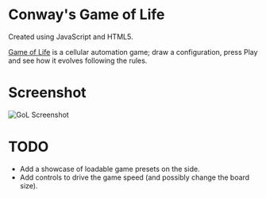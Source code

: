 # Conway's Game of Life

Created using JavaScript and HTML5.

[Game of Life](https://en.wikipedia.org/wiki/Conway%27s_Game_of_Life) is a cellular automation game; draw a configuration, press Play and see how it evolves following the rules.

# Screenshot

![GoL Screenshot](http://imgur.com/aVZmm13)

# TODO

- Add a showcase of loadable game presets on the side.
- Add controls to drive the game speed (and possibly change the board size).